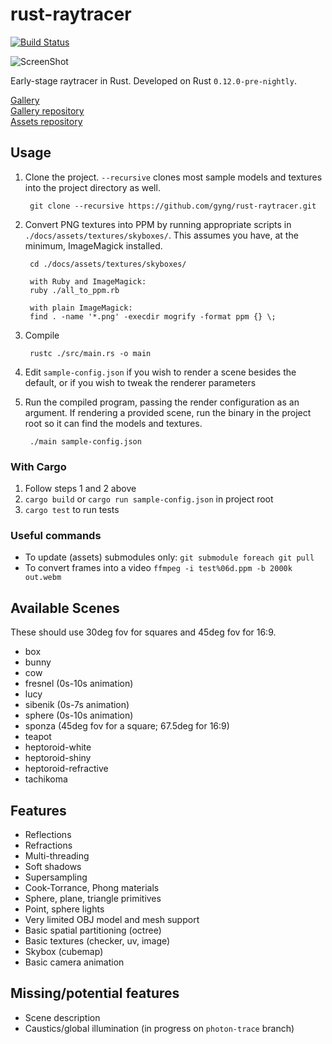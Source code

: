 rust-raytracer
==============
[![Build Status](https://travis-ci.org/gyng/rust-raytracer.svg?branch=master)](https://travis-ci.org/gyng/rust-raytracer)

![ScreenShot](https://raw.githubusercontent.com/gyng/rust-raytracer/master/docs/sample_render.png)

Early-stage raytracer in Rust. Developed on Rust `0.12.0-pre-nightly`.

[Gallery](http://gyng.github.io/rust-raytracer-gallery/) <br>
[Gallery repository](https://github.com/gyng/rust-raytracer-gallery) <br>
[Assets repository](https://github.com/gyng/raytracer-assets)


## Usage

1. Clone the project. `--recursive` clones most sample models and textures into the project directory as well.

        git clone --recursive https://github.com/gyng/rust-raytracer.git

2. Convert PNG textures into PPM by running appropriate scripts in `./docs/assets/textures/skyboxes/`.
   This assumes you have, at the minimum, ImageMagick installed.

        cd ./docs/assets/textures/skyboxes/

        with Ruby and ImageMagick:
        ruby ./all_to_ppm.rb

        with plain ImageMagick:
        find . -name '*.png' -execdir mogrify -format ppm {} \;

3. Compile

        rustc ./src/main.rs -o main

4. Edit `sample-config.json` if you wish to render a scene besides the default,
   or if you wish to tweak the renderer parameters

5. Run the compiled program, passing the render configuration as an argument.
   If rendering a provided scene, run the binary in the project root so it can find the models and textures.

        ./main sample-config.json


### With Cargo

1. Follow steps 1 and 2 above
2. `cargo build` or `cargo run sample-config.json` in project root
3. `cargo test` to run tests

### Useful commands

* To update (assets) submodules only: `git submodule foreach git pull`
* To convert frames into a video `ffmpeg -i test%06d.ppm -b 2000k out.webm`


## Available Scenes

These should use 30deg fov for squares and 45deg fov for 16:9.

* box
* bunny
* cow
* fresnel (0s-10s animation)
* lucy
* sibenik (0s-7s animation)
* sphere (0s-10s animation)
* sponza (45deg fov for a square; 67.5deg for 16:9)
* teapot
* heptoroid-white
* heptoroid-shiny
* heptoroid-refractive
* tachikoma


## Features

* Reflections
* Refractions
* Multi-threading
* Soft shadows
* Supersampling
* Cook-Torrance, Phong materials
* Sphere, plane, triangle primitives
* Point, sphere lights
* Very limited OBJ model and mesh support
* Basic spatial partitioning (octree)
* Basic textures (checker, uv, image)
* Skybox (cubemap)
* Basic camera animation


## Missing/potential features

* Scene description
* Caustics/global illumination (in progress on `photon-trace` branch)
